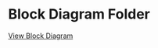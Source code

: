 # Block Diagram Folder
[View Block Diagram](BlockDiagram/David%20Diaz%20Block%20Diagram%20Team%20305.drawio%20(1).pdf)
